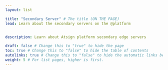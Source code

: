 ```yaml
---
layout: list

title: "Secondary Server" # The title (ON THE PAGE)
lead: Learn about the secondary servers on the @platform


description: Learn about Atsign platform secondary edge servers

draft: false # Change this to "true" to hide the page
toc: true # Change this to "false" to hide the table of contents
autolinks: true # Change this to "false" to hide the automatic links below your content
weight: 5 # For list pages, higher is first.
---
```

